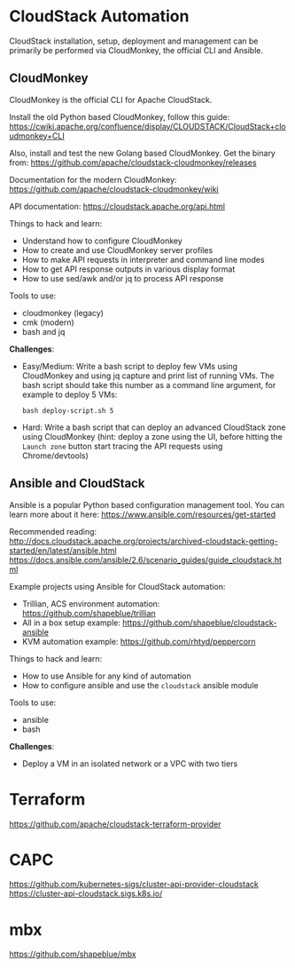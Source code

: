 # CloudStack Automation

CloudStack installation, setup, deployment and management can be primarily be
performed via CloudMonkey, the official CLI and Ansible.

## CloudMonkey

CloudMonkey is the official CLI for Apache CloudStack.

Install the old Python based CloudMonkey, follow this guide:
https://cwiki.apache.org/confluence/display/CLOUDSTACK/CloudStack+cloudmonkey+CLI

Also, install and test the new Golang based CloudMonkey. Get the binary from:
https://github.com/apache/cloudstack-cloudmonkey/releases

Documentation for the modern CloudMonkey:
https://github.com/apache/cloudstack-cloudmonkey/wiki

API documentation:
https://cloudstack.apache.org/api.html

Things to hack and learn:
- Understand how to configure CloudMonkey
- How to create and use CloudMonkey server profiles
- How to make API requests in interpreter and command line modes
- How to get API response outputs in various display format
- How to use sed/awk and/or jq to process API response

Tools to use:
- cloudmonkey (legacy)
- cmk (modern)
- bash and jq

**Challenges**:
- Easy/Medium: Write a bash script to deploy few VMs using CloudMonkey and using
  jq capture and print list of running VMs. The bash script should take this
  number as a command line argument, for example to deploy 5 VMs:

      bash deploy-script.sh 5

- Hard: Write a bash script that can deploy an advanced CloudStack zone using
  CloudMonkey (hint: deploy a zone using the UI, before hitting the `Launch
  zone` button start tracing the API requests using Chrome/devtools)

## Ansible and CloudStack

Ansible is a popular Python based configuration management tool. You can learn
more about it here: https://www.ansible.com/resources/get-started

Recommended reading:
http://docs.cloudstack.apache.org/projects/archived-cloudstack-getting-started/en/latest/ansible.html
https://docs.ansible.com/ansible/2.6/scenario_guides/guide_cloudstack.html

Example projects using Ansible for CloudStack automation:
- Trillian, ACS environment automation: https://github.com/shapeblue/trillian
- All in a box setup example: https://github.com/shapeblue/cloudstack-ansible
- KVM automation example: https://github.com/rhtyd/peppercorn

Things to hack and learn:
- How to use Ansible for any kind of automation
- How to configure ansible and use the `cloudstack` ansible module

Tools to use:
- ansible
- bash

**Challenges**:
- Deploy a VM in an isolated network or a VPC with two tiers

# Terraform

https://github.com/apache/cloudstack-terraform-provider

# CAPC

https://github.com/kubernetes-sigs/cluster-api-provider-cloudstack
https://cluster-api-cloudstack.sigs.k8s.io/

# mbx

https://github.com/shapeblue/mbx
